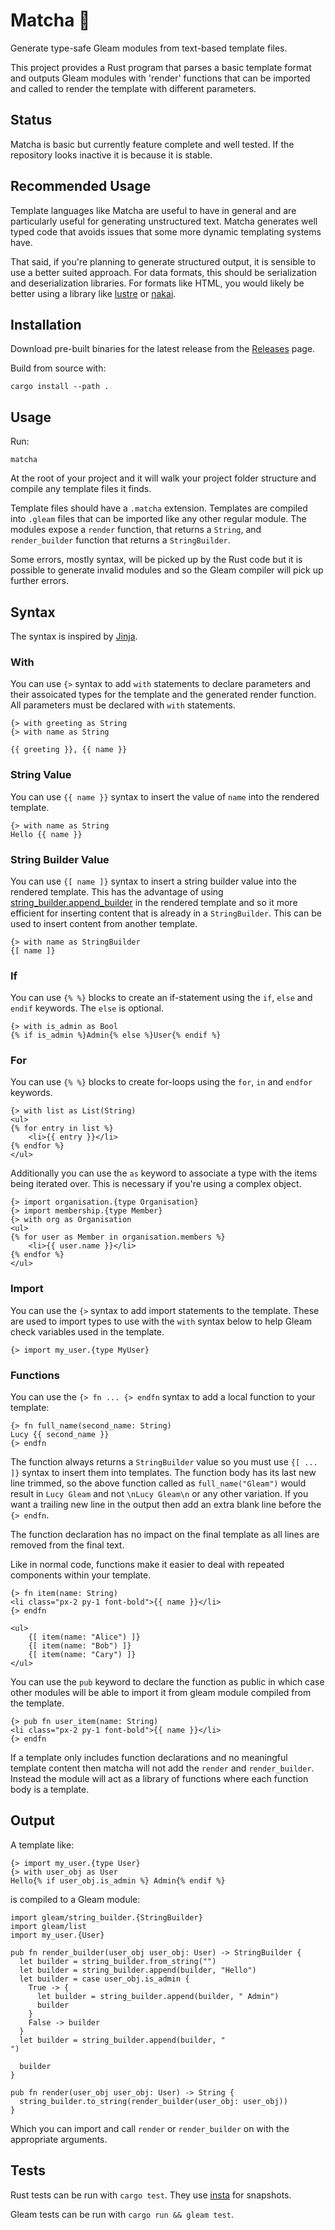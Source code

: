 # Matcha 🍵

Generate type-safe Gleam modules from text-based template files.

This project provides a Rust program that parses a basic template format and outputs Gleam modules
with 'render' functions that can be imported and called to render the template with different
parameters.

## Status

Matcha is basic but currently feature complete and well tested. If the repository looks inactive it
is because it is stable.

## Recommended Usage

Template languages like Matcha are useful to have in general and are particularly useful for generating unstructured
text. Matcha generates well typed code that avoids issues that some more dynamic templating systems have.

That said, if you're planning to generate structured output, it is sensible to use a better suited approach. For data
formats, this should be serialization and deserialization libraries. For formats like HTML, you would likely be better
using a library like [lustre](https://hexdocs.pm/lustre/lustre/element.html#to_string_builder) or
[nakai](https://github.com/nakaixo/nakai).

## Installation

Download pre-built binaries for the latest release from the
[Releases](https://github.com/michaeljones/matcha/releases) page.

Build from source with:

```
cargo install --path .
```

## Usage

Run:

```
matcha
```

At the root of your project and it will walk your project folder structure and compile any template
files it finds.

Template files should have a `.matcha` extension. Templates are compiled into `.gleam` files that can
be imported like any other regular module. The modules expose a `render` function, that returns a
`String`, and `render_builder` function that returns a `StringBuilder`.

Some errors, mostly syntax, will be picked up by the Rust code but it is possible to generate
invalid modules and so the Gleam compiler will pick up further errors.


## Syntax

The syntax is inspired by [Jinja](https://jinja.palletsprojects.com/).

### With

You can use `{>` syntax to add `with` statements to declare parameters and their assoicated types
for the template and the generated render function. All parameters must be declared with `with`
statements.

```
{> with greeting as String
{> with name as String

{{ greeting }}, {{ name }}
```

### String Value

You can use `{{ name }}` syntax to insert the value of `name` into the rendered template.

```jinja
{> with name as String
Hello {{ name }}
```

### String Builder Value

You can use `{[ name ]}` syntax to insert a string builder value into the rendered template. This
has the advantage of using
[string_builder.append_builder](https://hexdocs.pm/gleam_stdlib/gleam/string_builder.html#append_builder)
in the rendered template and so it more efficient for inserting content that is already in a
`StringBuilder`. This can be used to insert content from another template.

```jinja
{> with name as StringBuilder
{[ name ]}
```

### If

You can use `{% %}` blocks to create an if-statement using the `if`, `else` and `endif` keywords.
The `else` is optional.

```jinja
{> with is_admin as Bool
{% if is_admin %}Admin{% else %}User{% endif %}
```

### For

You can use `{% %}` blocks to create for-loops using the `for`, `in` and `endfor` keywords.

```html+jinja
{> with list as List(String)
<ul>
{% for entry in list %}
    <li>{{ entry }}</li>
{% endfor %}
</ul>
```

Additionally you can use the `as` keyword to associate a type with the items being iterated over.
This is necessary if you're using a complex object.

```html+jinja
{> import organisation.{type Organisation}
{> import membership.{type Member}
{> with org as Organisation
<ul>
{% for user as Member in organisation.members %}
    <li>{{ user.name }}</li>
{% endfor %}
</ul>
```

### Import

You can use the `{>` syntax to add import statements to the template. These are used to import types
to use with the `with` syntax below to help Gleam check variables used in the template.

```
{> import my_user.{type MyUser}
```

### Functions

You can use the `{> fn ... {> endfn` syntax to add a local function to your template:

```
{> fn full_name(second_name: String)
Lucy {{ second_name }}
{> endfn
```

The function always returns a `StringBuilder` value so you must use `{[ ... ]}` syntax to insert
them into templates. The function body has its last new line trimmed, so the above function called
as `full_name("Gleam")` would result in `Lucy Gleam` and not `\nLucy Gleam\n` or any other
variation. If you want a trailing new line in the output then add an extra blank line before the `{> endfn`.

The function declaration has no impact on the final template as all lines are removed from the
final text.

Like in normal code, functions make it easier to deal with repeated components within your template.

```
{> fn item(name: String)
<li class="px-2 py-1 font-bold">{{ name }}</li>
{> endfn

<ul>
    {[ item(name: "Alice") ]}
    {[ item(name: "Bob") ]}
    {[ item(name: "Cary") ]}
</ul>
```

You can use the `pub` keyword to declare the function as public in which case other modules will be
able to import it from gleam module compiled from the template.

```
{> pub fn user_item(name: String)
<li class="px-2 py-1 font-bold">{{ name }}</li>
{> endfn
```

If a template only includes function declarations and no meaningful template content then matcha
will not add the `render` and `render_builder`. Instead the module will act as a library of
functions where each function body is a template.

## Output

A template like:

```
{> import my_user.{type User}
{> with user_obj as User
Hello{% if user_obj.is_admin %} Admin{% endif %}
```

is compiled to a Gleam module:

```gleam
import gleam/string_builder.{StringBuilder}
import gleam/list
import my_user.{User}

pub fn render_builder(user_obj user_obj: User) -> StringBuilder {
  let builder = string_builder.from_string("")
  let builder = string_builder.append(builder, "Hello")
  let builder = case user_obj.is_admin {
    True -> {
      let builder = string_builder.append(builder, " Admin")
      builder
    }
    False -> builder
  }
  let builder = string_builder.append(builder, "
")

  builder
}

pub fn render(user_obj user_obj: User) -> String {
  string_builder.to_string(render_builder(user_obj: user_obj))
}
```

Which you can import and call `render` or `render_builder` on with the appropriate arguments.

## Tests

Rust tests can be run with `cargo test`. They use [insta](http://insta.rs/) for snapshots.

Gleam tests can be run with `cargo run && gleam test`.


